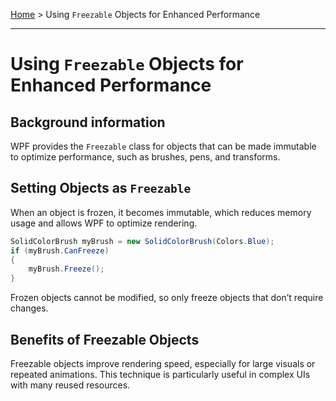 [Home](..\README.md) > Using `Freezable` Objects for Enhanced Performance

---

# Using `Freezable` Objects for Enhanced Performance

## Background information

WPF provides the `Freezable` class for objects that can be made immutable to optimize performance, such as brushes, pens, and transforms.

## Setting Objects as `Freezable`

When an object is frozen, it becomes immutable, which reduces memory usage and allows WPF to optimize rendering.

```csharp
SolidColorBrush myBrush = new SolidColorBrush(Colors.Blue);
if (myBrush.CanFreeze)
{
    myBrush.Freeze();
}
```

Frozen objects cannot be modified, so only freeze objects that don’t require changes.

## Benefits of Freezable Objects

Freezable objects improve rendering speed, especially for large visuals or repeated animations. This technique is particularly useful in complex UIs with many reused resources.
